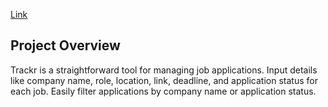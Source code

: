 [Link](https://mytrackr-23a28849caa7.herokuapp.com/home/)

## Project Overview
Trackr is a straightforward tool for managing job applications. Input details like company name, role, location, link, deadline, and application status for each job. Easily filter applications by company name or application status.
